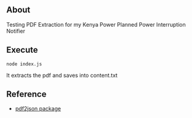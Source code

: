 ## About

Testing PDF Extraction for my Kenya Power Planned Power Interruption Notifier

## Execute

`node index.js`

It extracts the pdf and saves into content.txt

## Reference

- [pdf2json package](https://www.npmjs.com/package/pdf2json)
